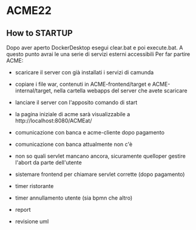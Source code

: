# ACME22
## How to STARTUP
Dopo aver aperto DockerDesktop esegui clear.bat e poi execute.bat.
A questo punto avrai le una serie di servizi esterni accessibili
Per far partire ACME: 
* scaricare il server con già installati i servizi di camunda
* copiare i file war, contenuti in ACME-frontend/target e ACME-internal/target, nella cartella webapps del server che avete scaricare
* lanciare il server con l'apposito comando di start
* la pagina iniziale di acme sarà visualizzabile a http://localhost:8080/ACMEat/


* comunicazione con banca e acme-cliente dopo pagamento
* comunicazione con banca attualmente non c'è
* non so quali servlet mancano ancora, sicuramente quelloper gestire l'abort da parte dell'utente
* sistemare frontend per chiamare servlet corrette (dopo pagamento)
* timer ristorante
* timer annullamento utente (sia bpmn che altro)
* report
* revisione uml



